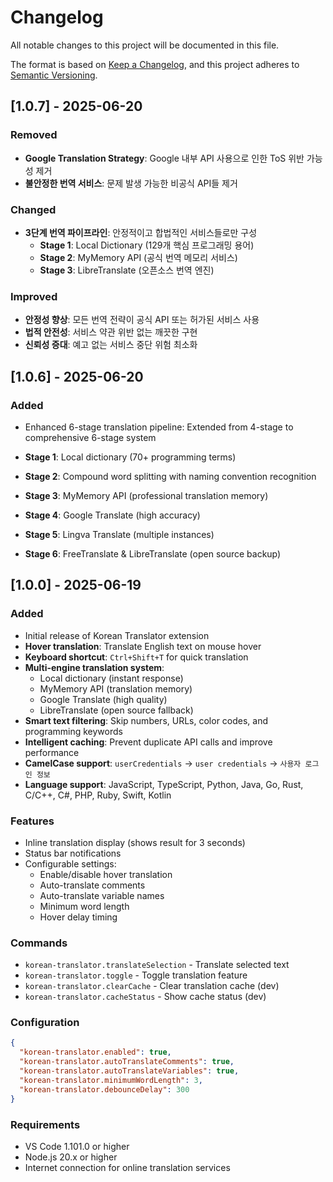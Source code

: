 # Changelog

All notable changes to this project will be documented in this file.

The format is based on [Keep a Changelog](https://keepachangelog.com/en/1.0.0/),
and this project adheres to [Semantic Versioning](https://semver.org/spec/v2.0.0.html).

## [1.0.7] - 2025-06-20

### Removed
- **Google Translation Strategy**: Google 내부 API 사용으로 인한 ToS 위반 가능성 제거
- **불안정한 번역 서비스**:  문제 발생 가능한 비공식 API들 제거

### Changed
- **3단계 번역 파이프라인**: 안정적이고 합법적인 서비스들로만 구성
  - **Stage 1**: Local Dictionary (129개 핵심 프로그래밍 용어)
  - **Stage 2**: MyMemory API (공식 번역 메모리 서비스)
  - **Stage 3**: LibreTranslate (오픈소스 번역 엔진)

### Improved
- **안정성 향상**: 모든 번역 전략이 공식 API 또는 허가된 서비스 사용
- **법적 안전성**: 서비스 약관 위반 없는 깨끗한 구현
- **신뢰성 증대**: 예고 없는 서비스 중단 위험 최소화

## [1.0.6] - 2025-06-20

### Added

- Enhanced 6-stage translation pipeline: Extended from 4-stage to comprehensive 6-stage system

- **Stage 1**: Local dictionary (70+ programming terms)
- **Stage 2**: Compound word splitting with naming convention recognition
- **Stage 3**: MyMemory API (professional translation memory)
- **Stage 4**: Google Translate (high accuracy)
- **Stage 5**: Lingva Translate (multiple instances)
- **Stage 6**: FreeTranslate & LibreTranslate (open source backup)

## [1.0.0] - 2025-06-19

### Added

- Initial release of Korean Translator extension
- **Hover translation**: Translate English text on mouse hover
- **Keyboard shortcut**: `Ctrl+Shift+T` for quick translation
- **Multi-engine translation system**:
  - Local dictionary (instant response)
  - MyMemory API (translation memory)
  - Google Translate (high quality)
  - LibreTranslate (open source fallback)
- **Smart text filtering**: Skip numbers, URLs, color codes, and programming keywords
- **Intelligent caching**: Prevent duplicate API calls and improve performance
- **CamelCase support**: `userCredentials` → `user credentials` → `사용자 로그인 정보`
- **Language support**: JavaScript, TypeScript, Python, Java, Go, Rust, C/C++, C#, PHP, Ruby, Swift, Kotlin

### Features

- Inline translation display (shows result for 3 seconds)
- Status bar notifications
- Configurable settings:
  - Enable/disable hover translation
  - Auto-translate comments
  - Auto-translate variable names
  - Minimum word length
  - Hover delay timing

### Commands

- `korean-translator.translateSelection` - Translate selected text
- `korean-translator.toggle` - Toggle translation feature
- `korean-translator.clearCache` - Clear translation cache (dev)
- `korean-translator.cacheStatus` - Show cache status (dev)

### Configuration

```json
{
  "korean-translator.enabled": true,
  "korean-translator.autoTranslateComments": true,
  "korean-translator.autoTranslateVariables": true,
  "korean-translator.minimumWordLength": 3,
  "korean-translator.debounceDelay": 300
}
```

### Requirements

- VS Code 1.101.0 or higher
- Node.js 20.x or higher
- Internet connection for online translation services

